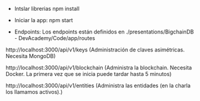 * Intslar librerias
npm install


* Iniciar la app:
npm start


* Endpoints:
Los endpoints están definidos en ./presentations/BigchainDB - DevAcademy/Code/app/routes

http://localhost:3000/api/v1/keys (Administración de claves asimétricas. Necesita MongoDB)

http://localhost:3000/api/v1/blockchain (Administra la blockchain. Necesita Docker. La primera vez que se inicia puede tardar hasta 5 minutos)

http://localhost:3000/api/v1/entities (Administra las entidades (en la charla los llamamos activos).)
